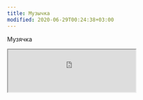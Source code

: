```yaml
---
title: Музычка
modified: 2020-06-29T00:24:38+03:00
---
```


Музячка

<iframe src="http://noasrv.caster.fm:10001/stream" height="100px" weight=100%></iframe>
